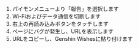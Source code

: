 1) パイモンメニューより「報告」を選択します
2) Wi-Fiおよびデータ通信を切断します
3) 右上の再読み込みボタンをタッチします
4) ページにバグが発生し、URLを表示します
5) URLをコピーし、Genshin Wishesに貼り付けます
